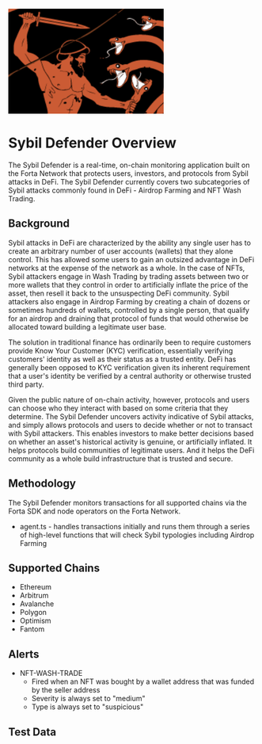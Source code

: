 ![hydra](./images/defender.png)

# Sybil Defender Overview

The Sybil Defender is a real-time, on-chain monitoring application built on the Forta Network that protects users, investors, and protocols from Sybil attacks in DeFi. The Sybil Defender currently covers two subcategories of Sybil attacks commonly found in DeFi - Airdrop Farming and NFT Wash Trading.

## Background

Sybil attacks in DeFi are characterized by the ability any single user has to create an arbitrary number of user accounts (wallets) that they alone control. This has allowed some users to gain an outsized advantage in DeFi networks at the expense of the network as a whole. In the case of NFTs, Sybil attackers engage in Wash Trading by trading assets between two or more wallets that they control in order to artificially inflate the price of the asset, then resell it back to the unsuspecting DeFi community. Sybil attackers also engage in Airdrop Farming by creating a chain of dozens or sometimes hundreds of wallets, controlled by a single person, that qualify for an airdrop and draining that protocol of funds that would otherwise be allocated toward building a legitimate user base.

The solution in traditional finance has ordinarily been to require customers provide Know Your Customer (KYC) verification, essentially verifying customers' identity as well as their status as a trusted entity. DeFi has generally been opposed to KYC verification given its inherent requirement that a user's identity be verified by a central authority or otherwise trusted third party.

Given the public nature of on-chain activity, however, protocols and users can choose who they interact with based on some criteria that they determine. The Sybil Defender uncovers activity indicative of Sybil attacks, and simply allows protocols and users to decide whether or not to transact with Sybil attackers. This enables investors to make better decisions based on whether an asset's historical activity is genuine, or artificially inflated. It helps protocols build communities of legitimate users. And it helps the DeFi community as a whole build infrastructure that is trusted and secure.

## Methodology

The Sybil Defender monitors transactions for all supported chains via the Forta SDK and node operators on the Forta Network.

- agent.ts - handles transactions initially and runs them through a series of high-level functions that will check Sybil typologies including Airdrop Farming

## Supported Chains

- Ethereum
- Arbitrum
- Avalanche
- Polygon
- Optimism
- Fantom

## Alerts

- NFT-WASH-TRADE
  - Fired when an NFT was bought by a wallet address that was funded by the seller address
  - Severity is always set to "medium"
  - Type is always set to "suspicious"

## Test Data
